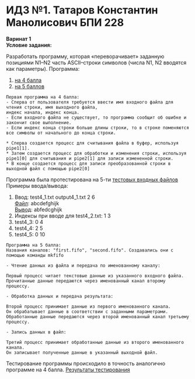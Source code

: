 # ИДЗ №1. Татаров Константин Манолисович БПИ 228
**Варинат 1\
Условие задания:**

Разработать программу, которая «переворачивает» заданную позициями N1–N2 часть ASCII–строки символов (числа N1, N2 вводятся как параметры).
Программа:
1) [на 4 балла](https://github.com/kkkkkostya/system-arch-hse/blob/2d707feacfe8a32152ce1b2fd9bb77af92330d66/idz_os_1/program4.c)
2) [на 5 баллов](https://github.com/kkkkkostya/system-arch-hse/blob/6e855175ac40b567ba181d2c8d629b67a84edd55/idz_os_1/program5.c)
```
Первая программа на 4 балла:
- Сперва от пользователя требуется ввести имя входного файла для чтения строки, имя выходного файла,
индекс начала, индекс конца.
- Если входного файла не существует, то программа сообщит об ошибке и закончит свое выполнение.
- Если индекс конца строки больше длины строки, то в строке поменяются все символы от начального до конца строки.

* Сперва создается процесс для считывания файла в буфер, используя pipe1[1].
* Затем создается процесс для обработки и изменения строки, используя pipe1[0] для считывания и pipe2[1] для записи измененной строки.
* В конце создается процесс для записи преобразованной строки в выходной файл с помощью pipe2[0]
```

Программа была протестирована на 5-ти [тестовых входных файлов](https://github.com/kkkkkostya/system-arch-hse/tree/a15936f6c0d527c558bb922d08ee8044c0602eb7/idz_os_1/tests)
Примеры ввода/вывода:
1) Ввод: test4_1.txt output4_1.txt 2 6\
   [Файл](https://github.com/kkkkkostya/system-arch-hse/blob/c78ce982f0bd5ca6f64ac6308751412f34d99c49/idz_os_1/tests4/test4_1.txt): abcdefghijk\
   [Вывод](https://github.com/kkkkkostya/system-arch-hse/blob/c78ce982f0bd5ca6f64ac6308751412f34d99c49/idz_os_1/tests4/output4_1.txt): abfedcghijk
2) Индексы при вводе для test4_2.txt: 1 3
3) test4_3: 0 4
4) test4_4: 2 5
5) test4_5: 0 10

```
Программа на 5 балла:
Названия каналов: "first.fifo", "second.fifo". Создавались они с помощью команды mkfifo

- Чтение данных из файла и передача по именованному каналу:

Первый процесс читает текстовые данные из указанного входного файла.
Прочитанные данные передаются через именованный канал второму процессу.

- Обработка данных и передача результата:

Второй процесс принимает данные из первого именованного канала.
Он обрабатывает данные в соответствии с заданными параметрами.
Обработанные данные передаются через второй именованный канал третьему процессу.

- Запись данных в файл:

Третий процесс принимает обработанные данные из второго именованного канала.
Он записывает полученные данные в указанный выходной файл.
```
Тестирование программы происходило в точность аналогично программе на 4 балла. [Результаты тестирования](https://github.com/kkkkkostya/system-arch-hse/tree/c37f6cfd659b948bc9bf7aab487dbc7b0f25f063/idz_os_1/tests5)
